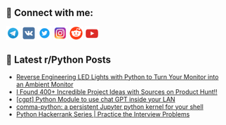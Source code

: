 ## 🔎 Connect with me:
[<img src="https://github.com/bullbesh/bullbesh/blob/main/images/Telegram.png" width="32" height="32" />](https://t.me/bullbesh)
[<img src="https://github.com/bullbesh/bullbesh/blob/main/images/VK.png" width="32" height="32" />](https://vk.com/bullbesh)
[<img src="https://github.com/bullbesh/bullbesh/blob/main/images/Twitter.png" width="32" height="32" />](https://twitter.com/bullbesh1)
[<img src="https://github.com/bullbesh/bullbesh/blob/main/images/Instagram.png" width="32" height="32" />](https://www.instagram.com/bullbesh)
[<img src="https://github.com/bullbesh/bullbesh/blob/main/images/Reddit.png" width="32" height="32" />](https://www.reddit.com/user/bullbesh)
[<img src="https://github.com/bullbesh/bullbesh/blob/main/images/YouTube.png" width="32" height="32" />](https://www.youtube.com/channel/UCtfjRs6uzgq5mfm8S06WTcg)

## 📕 Latest r/Python Posts
<!-- BLOG-POST-LIST:START -->
- [Reverse Engineering LED Lights with Python to Turn Your Monitor into an Ambient Monitor](https://www.reddit.com/r/Python/comments/127f7a1/reverse_engineering_led_lights_with_python_to/)
- [I Found 400+ Incredible Project Ideas with Sources on Product Hunt!!](https://www.reddit.com/r/Python/comments/127edqx/i_found_400_incredible_project_ideas_with_sources/)
- [[cgpt] Python Module to use chat GPT inside your LAN](https://www.reddit.com/r/Python/comments/127dxlx/cgpt_python_module_to_use_chat_gpt_inside_your_lan/)
- [comma-python: a persistent Jupyter python kernel for your shell](https://www.reddit.com/r/Python/comments/12790ex/commapython_a_persistent_jupyter_python_kernel/)
- [Python Hackerrank Series | Practice the Interview Problems](https://www.reddit.com/r/Python/comments/127710g/python_hackerrank_series_practice_the_interview/)
<!-- BLOG-POST-LIST:END -->
